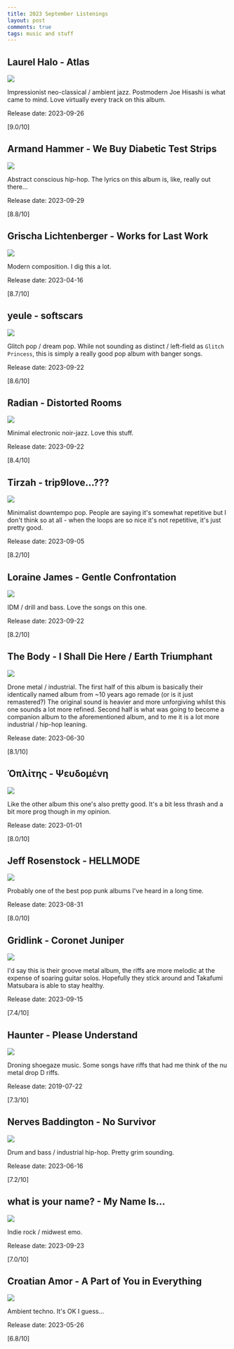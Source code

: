 ```yaml
---
title: 2023 September Listenings
layout: post
comments: true
tags: music and stuff
---
```


## Laurel Halo - Atlas

  ![](https://f4.bcbits.com/img/a2169093004_16.jpg)

  Impressionist neo-classical / ambient jazz. Postmodern Joe Hisashi is what came to mind. Love virtually every track on this album.

  Release date: 2023-09-26

  [9.0/10]

## Armand Hammer - We Buy Diabetic Test Strips

  ![](https://f4.bcbits.com/img/a1265013984_16.jpg)

  Abstract conscious hip-hop. The lyrics on this album is, like, really out there...

  Release date: 2023-09-29

  [8.8/10]

## Grischa Lichtenberger - Works for Last Work

  ![](https://f4.bcbits.com/img/a3307750014_16.jpg)

  Modern composition. I dig this a lot.

  Release date: 2023-04-16

  [8.7/10]

## yeule - softscars

  ![](https://f4.bcbits.com/img/a4141983950_16.jpg)

  Glitch pop / dream pop. While not sounding as distinct / left-field as `Glitch Princess`, this is simply a really good pop album with banger songs.

  Release date: 2023-09-22

  [8.6/10]

## Radian - Distorted Rooms

  ![](https://f4.bcbits.com/img/a0593017886_16.jpg)

  Minimal electronic noir-jazz. Love this stuff.

  Release date: 2023-09-22

  [8.4/10]

## Tirzah - trip9love...???

  ![](https://f4.bcbits.com/img/a2540400939_16.jpg)

  Minimalist downtempo pop. People are saying it's somewhat repetitive but I don't think so at all - when the loops are so nice it's not repetitive, it's just pretty good.

  Release date: 2023-09-05

  [8.2/10]

## Loraine James - Gentle Confrontation

  ![](https://f4.bcbits.com/img/a2879421801_16.jpg)

  IDM / drill and bass. Love the songs on this one.

  Release date: 2023-09-22

  [8.2/10]

## The Body - I Shall Die Here / Earth Triumphant

  ![](https://f4.bcbits.com/img/a1210343578_16.jpg)

  Drone metal / industrial. The first half of this album is basically their identically named album from ~10 years ago remade (or is it just remastered?) The original sound is heavier and more unforgiving whilst this one sounds a lot more refined. Second half is what was going to become a companion album to the aforementioned album, and to me it is a lot more industrial / hip-hop leaning.

  Release date: 2023-06-30

  [8.1/10]

## Ὁπλίτης - Ψευδομένη

  ![](https://f4.bcbits.com/img/a0201356871_16.jpg)

  Like the other album this one's also pretty good. It's a bit less thrash and a bit more prog though in my opinion.

  Release date: 2023-01-01

  [8.0/10]

## Jeff Rosenstock - HELLMODE

  ![](https://f4.bcbits.com/img/a0462955102_16.jpg)

  Probably one of the best pop punk albums I've heard in a long time.

  Release date: 2023-08-31

  [8.0/10]

## Gridlink - Coronet Juniper

  ![](https://f4.bcbits.com/img/a3952026251_16.jpg)

  I'd say this is their groove metal album, the riffs are more melodic at the expense of soaring guitar solos. Hopefully they stick around and Takafumi Matsubara is able to stay healthy.

  Release date: 2023-09-15

  [7.4/10]

## Haunter - Please Understand

  ![](https://f4.bcbits.com/img/a0638916160_16.jpg)

  Droning shoegaze music. Some songs have riffs that had me think of the nu metal drop D riffs.

  Release date: 2019-07-22

  [7.3/10]

## Nerves Baddington - No Survivor

  ![](https://f4.bcbits.com/img/a2994653313_16.jpg)

  Drum and bass / industrial hip-hop. Pretty grim sounding.

  Release date: 2023-06-16

  [7.2/10]

## what is your name? - My Name Is...

  ![](https://f4.bcbits.com/img/a2797035787_16.jpg)

  Indie rock / midwest emo.

  Release date: 2023-09-23

  [7.0/10]

## Croatian Amor - A Part of You in Everything

  ![](https://f4.bcbits.com/img/a2104959669_16.jpg)

  Ambient techno. It's OK I guess...

  Release date: 2023-05-26

  [6.8/10]
